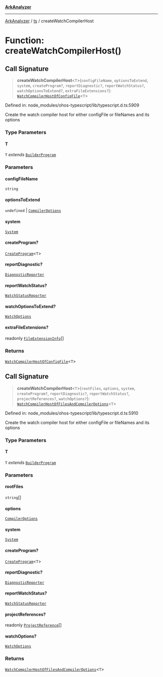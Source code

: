 [**ArkAnalyzer**](../../../../README.md)

***

[ArkAnalyzer](../../../../globals.md) / [ts](../README.md) / createWatchCompilerHost

# Function: createWatchCompilerHost()

## Call Signature

> **createWatchCompilerHost**\<`T`\>(`configFileName`, `optionsToExtend`, `system`, `createProgram?`, `reportDiagnostic?`, `reportWatchStatus?`, `watchOptionsToExtend?`, `extraFileExtensions?`): [`WatchCompilerHostOfConfigFile`](../interfaces/WatchCompilerHostOfConfigFile.md)\<`T`\>

Defined in: node\_modules/ohos-typescript/lib/typescript.d.ts:5909

Create the watch compiler host for either configFile or fileNames and its options

### Type Parameters

#### T

`T` *extends* [`BuilderProgram`](../interfaces/BuilderProgram.md)

### Parameters

#### configFileName

`string`

#### optionsToExtend

`undefined` | [`CompilerOptions`](../interfaces/CompilerOptions.md)

#### system

[`System`](../interfaces/System.md)

#### createProgram?

[`CreateProgram`](../type-aliases/CreateProgram.md)\<`T`\>

#### reportDiagnostic?

[`DiagnosticReporter`](../type-aliases/DiagnosticReporter.md)

#### reportWatchStatus?

[`WatchStatusReporter`](../type-aliases/WatchStatusReporter.md)

#### watchOptionsToExtend?

[`WatchOptions`](../interfaces/WatchOptions.md)

#### extraFileExtensions?

readonly [`FileExtensionInfo`](../interfaces/FileExtensionInfo.md)[]

### Returns

[`WatchCompilerHostOfConfigFile`](../interfaces/WatchCompilerHostOfConfigFile.md)\<`T`\>

## Call Signature

> **createWatchCompilerHost**\<`T`\>(`rootFiles`, `options`, `system`, `createProgram?`, `reportDiagnostic?`, `reportWatchStatus?`, `projectReferences?`, `watchOptions?`): [`WatchCompilerHostOfFilesAndCompilerOptions`](../interfaces/WatchCompilerHostOfFilesAndCompilerOptions.md)\<`T`\>

Defined in: node\_modules/ohos-typescript/lib/typescript.d.ts:5910

Create the watch compiler host for either configFile or fileNames and its options

### Type Parameters

#### T

`T` *extends* [`BuilderProgram`](../interfaces/BuilderProgram.md)

### Parameters

#### rootFiles

`string`[]

#### options

[`CompilerOptions`](../interfaces/CompilerOptions.md)

#### system

[`System`](../interfaces/System.md)

#### createProgram?

[`CreateProgram`](../type-aliases/CreateProgram.md)\<`T`\>

#### reportDiagnostic?

[`DiagnosticReporter`](../type-aliases/DiagnosticReporter.md)

#### reportWatchStatus?

[`WatchStatusReporter`](../type-aliases/WatchStatusReporter.md)

#### projectReferences?

readonly [`ProjectReference`](../interfaces/ProjectReference.md)[]

#### watchOptions?

[`WatchOptions`](../interfaces/WatchOptions.md)

### Returns

[`WatchCompilerHostOfFilesAndCompilerOptions`](../interfaces/WatchCompilerHostOfFilesAndCompilerOptions.md)\<`T`\>
